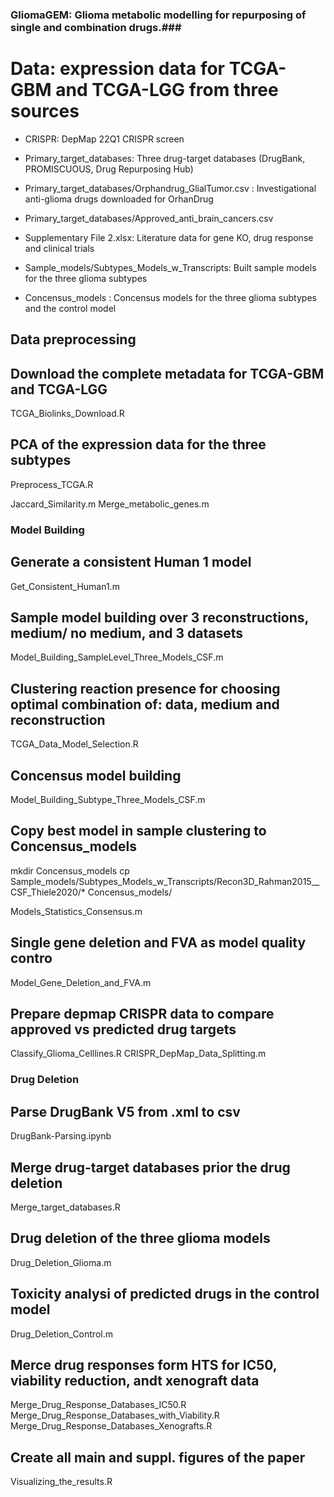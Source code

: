 ### GliomaGEM: Glioma metabolic modelling for repurposing of single and combination drugs.###

# Data: expression data for TCGA-GBM and TCGA-LGG from three sources
* CRISPR: DepMap 22Q1 CRISPR screen
* Primary_target_databases: Three drug-target databases (DrugBank,  PROMISCUOUS, Drug Repurposing Hub)
* Primary_target_databases/Orphandrug_GlialTumor.csv : Investigational anti-glioma drugs downloaded for OrhanDrug
* Primary_target_databases/Approved_anti_brain_cancers.csv
* Supplementary File 2.xlsx: Literature data for gene KO, drug response and clinical trials

* Sample_models/Subtypes_Models_w_Transcripts: Built sample models for the three glioma subtypes
* Concensus_models : Concensus models for the three glioma subtypes and the control model

## Data preprocessing ##
## Download the complete metadata for TCGA-GBM and TCGA-LGG
TCGA_Biolinks_Download.R

## PCA of the expression data for the three subtypes
Preprocess_TCGA.R

Jaccard_Similarity.m
Merge_metabolic_genes.m

### Model Building ##
## Generate a consistent Human 1 model
Get_Consistent_Human1.m
## Sample model building over 3 reconstructions, medium/ no medium, and 3 datasets
Model_Building_SampleLevel_Three_Models_CSF.m
## Clustering reaction presence for choosing optimal combination of: data, medium and reconstruction
TCGA_Data_Model_Selection.R

## Concensus model building
Model_Building_Subtype_Three_Models_CSF.m

## Copy best model in sample clustering to Concensus_models
mkdir Concensus_models
cp Sample_models/Subtypes_Models_w_Transcripts/Recon3D_Rahman2015__CSF_Thiele2020/* Concensus_models/

Models_Statistics_Consensus.m

## Single gene deletion and FVA as model quality contro
Model_Gene_Deletion_and_FVA.m
## Prepare depmap CRISPR data to compare approved vs predicted drug targets
Classify_Glioma_Celllines.R
CRISPR_DepMap_Data_Splitting.m

### Drug Deletion ##
## Parse DrugBank V5 from .xml to csv
DrugBank-Parsing.ipynb
## Merge drug-target databases prior the drug deletion
Merge_target_databases.R
## Drug deletion of the three glioma models
Drug_Deletion_Glioma.m
## Toxicity analysi of predicted drugs in the control model
Drug_Deletion_Control.m

## Merce drug responses form HTS for IC50, viability reduction, andt xenograft data

Merge_Drug_Response_Databases_IC50.R
Merge_Drug_Response_Databases_with_Viability.R
Merge_Drug_Response_Databases_Xenografts.R

## Create all main and suppl. figures of the paper
Visualizing_the_results.R
